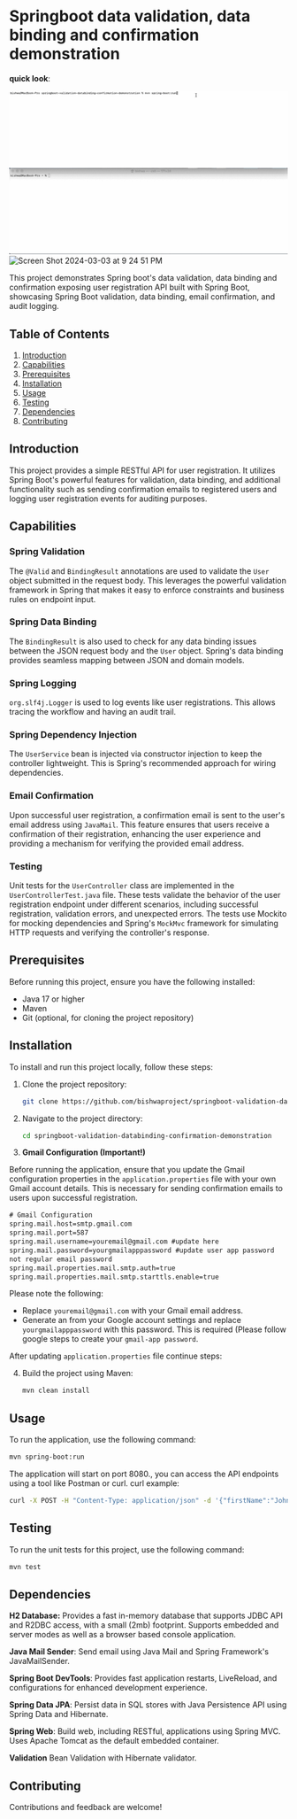 # Springboot data validation, data binding and confirmation demonstration
**quick look**:


![Alt Text](./springbootvalidation.gif)
![Screen Shot 2024-03-03 at 9 24 51 PM](https://github.com/bishwaproject/springboot-validation-databinding-confirmation-demonstration/assets/122746091/87dc9a45-36d1-4cc1-bbf5-bfc41e7e4248)

This project demonstrates Spring boot's data validation, data binding and confirmation exposing user registration API built with Spring Boot, showcasing Spring Boot validation, data binding, email confirmation, and audit logging.

## Table of Contents

1. [Introduction](#introduction)
2. [Capabilities](#capabilities)
3. [Prerequisites](#prerequisites)
4. [Installation](#installation)
5. [Usage](#usage)
6. [Testing](#testing)
7. [Dependencies](#dependencies)
8. [Contributing](#contributing)

   

## Introduction

This project provides a simple RESTful API for user registration. It utilizes Spring Boot's powerful features for validation, data binding, and additional functionality such as sending confirmation emails to registered users and logging user registration events for auditing purposes.

## Capabilities

### Spring Validation

The `@Valid` and `BindingResult` annotations are used to validate the `User` object submitted in the request body. This leverages the powerful validation framework in Spring that makes it easy to enforce constraints and business rules on endpoint input.

### Spring Data Binding

The `BindingResult` is also used to check for any data binding issues between the JSON request body and the `User` object. Spring's data binding provides seamless mapping between JSON and domain models.

### Spring Logging

`org.slf4j.Logger` is used to log events like user registrations. This allows tracing the workflow and having an audit trail.

### Spring Dependency Injection

The `UserService` bean is injected via constructor injection to keep the controller lightweight. This is Spring's recommended approach for wiring dependencies.

### Email Confirmation

Upon successful user registration, a confirmation email is sent to the user's email address using `JavaMail`. This feature ensures that users receive a confirmation of their registration, enhancing the user experience and providing a mechanism for verifying the provided email address.

### Testing

Unit tests for the `UserController` class are implemented in the `UserControllerTest.java` file. These tests validate the behavior of the user registration endpoint under different scenarios, including successful registration, validation errors, and unexpected errors. The tests use Mockito for mocking dependencies and Spring's `MockMvc` framework for simulating HTTP requests and verifying the controller's response.

## Prerequisites

Before running this project, ensure you have the following installed:

- Java 17 or higher
- Maven
- Git (optional, for cloning the project repository)

## Installation

To install and run this project locally, follow these steps:

1. Clone the project repository:

    ```bash
    git clone https://github.com/bishwaproject/springboot-validation-databinding-confirmation-demonstration.git
    ```

2. Navigate to the project directory:

    ```bash
    cd springboot-validation-databinding-confirmation-demonstration
    ```
3. **Gmail Configuration (Important!)**

Before running the application, ensure that you update the Gmail configuration properties in the `application.properties` file with your own Gmail account details. This is necessary for sending confirmation emails to users upon successful registration.

```properties
# Gmail Configuration
spring.mail.host=smtp.gmail.com
spring.mail.port=587
spring.mail.username=youremail@gmail.com #update here
spring.mail.password=yourgmailapppassword #update user app password not regular email password
spring.mail.properties.mail.smtp.auth=true
spring.mail.properties.mail.smtp.starttls.enable=true
```

Please note the following:

- Replace `youremail@gmail.com` with your Gmail email address.
- Generate an from your Google account settings and replace `yourgmailapppassword` with this password. This is required (Please follow google steps to create your `gmail-app password`.

After updating `application.properties` file continue steps:

4. Build the project using Maven:

    ```bash
    mvn clean install
    ```

## Usage

To run the application, use the following command:

```bash
mvn spring-boot:run
```

The application will start on port 8080., you can access the API endpoints using a tool like Postman or curl.
curl example:
```bash
curl -X POST -H "Content-Type: application/json" -d '{"firstName":"John","lastName":"Doe","email":"john.doe@example.com"}' http://localhost:8080/api/users/register
```

## Testing

To run the unit tests for this project, use the following command:

```bash
mvn test
```
## Dependencies
**H2 Database:** Provides a fast in-memory database that supports JDBC API and R2DBC access, with a small (2mb) footprint. Supports embedded and server modes as well as a browser based console application.

**Java Mail Sender**: Send email using Java Mail and Spring Framework's JavaMailSender.

**Spring Boot DevTools**: Provides fast application restarts, LiveReload, and configurations for enhanced development experience.

**Spring Data JPA**: Persist data in SQL stores with Java Persistence API using Spring Data and Hibernate.

**Spring Web**: Build web, including RESTful, applications using Spring MVC. Uses Apache Tomcat as the default embedded container.

**Validation** Bean Validation with Hibernate validator.

## Contributing


Contributions and feedback are welcome!




